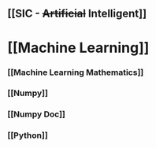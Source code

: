 
## [[SIC - ~~Artificial~~ Intelligent]]


# [[Machine Learning]]
### [[Machine Learning Mathematics]] 

### [[Numpy]]
### [[Numpy Doc]]


### [[Python]]